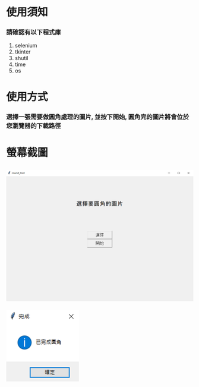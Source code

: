 # 使用須知
### 請確認有以下程式庫
1. selenium
2. tkinter
3. shutil
4. time
5. os
# 使用方式
### 選擇一張需要做圓角處理的圖片, 並按下開始, 圓角完的圖片將會位於您瀏覽器的下載路徑
# 螢幕截圖
![Alt text](pic/1.png)
---
![Alt text](pic/2.png)
